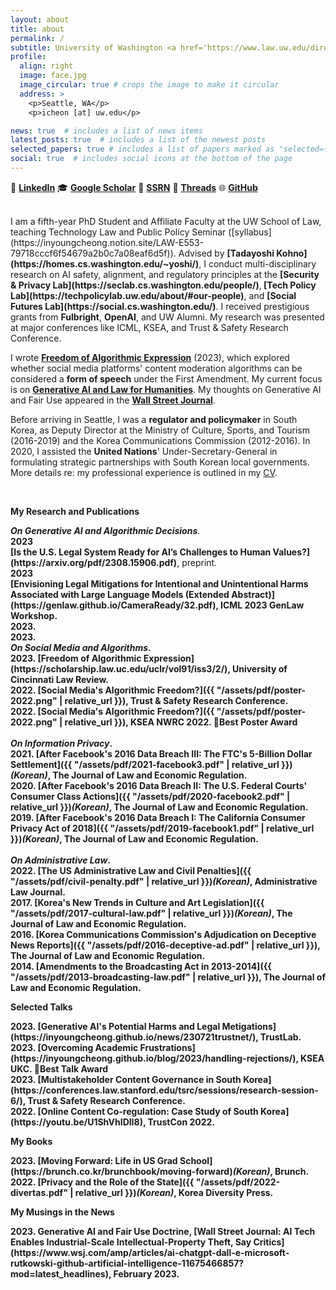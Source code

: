 ```yaml
---
layout: about
title: about
permalink: /
subtitle: University of Washington <a href='https://www.law.uw.edu/directory/affiliate-faculty/cheong-inyoung'>School of Law</a>. <a href='https://seclab.cs.washington.edu/people/'>Security & Privacy Lab</a>. <a href='https://techpolicylab.uw.edu/about/#our-people'>Tech Policy Lab</a>.
profile:
  align: right
  image: face.jpg
  image_circular: true # crops the image to make it circular
  address: >
    <p>Seattle, WA</p>
    <p>icheon [at] uw.edu</p>

news: true  # includes a list of news items
latest_posts: true  # includes a list of the newest posts
selected_papers: true # includes a list of papers marked as "selected={true}"
social: true  # includes social icons at the bottom of the page
---
```


🔗 <a href="https://www.linkedin.com/in/inyoungcheong"><strong>LinkedIn</strong></a>   🎓 <a href="https://scholar.google.com/citations?user=xwZI_jcAAAAJ"><strong>Google Scholar</strong></a>   📖 <a href="https://papers.ssrn.com/sol3/cf_dev/AbsByAuth.cfm?per_id=3864423"><strong>SSRN</strong></a>   🧵 <a href="https://www.threads.net/@inyoungcheong"><strong>Threads</strong></a>   🌐 <a href="https://github.com/inyoungcheong"><strong>GitHub</strong></a>

<br>
I am a fifth-year PhD Student and Affiliate Faculty at the UW School of Law, teaching Technology Law and Public Policy Seminar ([syllabus](https://inyoungcheong.notion.site/LAW-E553-79718cccf6f54679a2b0c7a08eaf6d5f)). Advised by <strong>[Tadayoshi Kohno](https://homes.cs.washington.edu/~yoshi/)</strong>, I conduct multi-disciplinary research on AI safety, alignment, and regulatory principles at the <strong>[Security & Privacy Lab](https://seclab.cs.washington.edu/people/)</strong>,<strong> [Tech Policy Lab](https://techpolicylab.uw.edu/about/#our-people)</strong>, and <strong>[Social Futures Lab](https://social.cs.washington.edu/)</strong>. I received prestigious grants from <strong>Fulbright</strong>, <strong>OpenAI</strong>, and UW Alumni. My research was presented at major conferences like ICML, KSEA, and Trust & Safety Research Conference.  

I wrote <strong>[Freedom of Algorithmic Expression](https://scholarship.law.uc.edu/uclr/vol91/iss3/2/)</strong> (2023), which explored whether social media platforms' content moderation algorithms can be considered a <strong>form of speech</strong> under the First Amendment. My current focus is on <strong>[Generative AI and Law for Humanities](https://genlaw.github.io/CameraReady/32.pdf)</strong>. My thoughts on Generative AI and Fair Use appeared in the <strong>[Wall Street Journal](https://www.wsj.com/amp/articles/ai-chatgpt-dall-e-microsoft-rutkowski-github-artificial-intelligence-11675466857?mod=latest_headlines)</strong>.

Before arriving in Seattle, I was a <strong>regulator and policymaker</strong> in South Korea, as Deputy Director at the Ministry of Culture, Sports, and Tourism (2016-2019) and the Korea Communications Commission (2012-2016). In 2020, I assisted the <strong>United Nations</strong>' Under-Secretary-General in formulating strategic partnerships with South Korean local governments. More details re: my professional experience is outlined in my [CV](https://inyoungcheong.github.io/cv/). 

<br>

<p><strong>My Research and Publications</strong></p> 
<i><strong>On Generative AI and Algorithmic Decisions</strong></i>. <br>
<div class="year">
  <strong>2023</strong>
</div>

<div class="content">
  <strong>[Is the U.S. Legal System Ready for AI’s Challenges to Human Values?](https://arxiv.org/pdf/2308.15906.pdf)</strong>, preprint.
</div>
<div class="year">
  <strong>2023</strong>
</div>

<div class="content">
  <strong><strong>[Envisioning Legal Mitigations for Intentional and Unintentional Harms Associated with Large Language Models (Extended Abstract)](https://genlaw.github.io/CameraReady/32.pdf)</strong>, ICML 2023 GenLaw Workshop.
</div>
2023. <br>
2023. <br>
<i><strong>On Social Media and Algorithms</strong></i>. <br>
2023. <strong>[Freedom of Algorithmic Expression](https://scholarship.law.uc.edu/uclr/vol91/iss3/2/)</strong>, University of Cincinnati Law Review.<br>
2022. <strong>[Social Media's Algorithmic Freedom?]({{ "/assets/pdf/poster-2022.png" | relative_url }})</strong>, Trust & Safety Research Conference.<br>
2022. <strong>[Social Media's Algorithmic Freedom?]({{ "/assets/pdf/poster-2022.png" | relative_url }})</strong>, KSEA NWRC 2022. 🏅<strong>Best Poster Award</strong> <br> 
<br>
<i><strong>On Information Privacy</strong></i>. <br>
2021. <strong>[After Facebook's 2016 Data Breach III: The FTC's 5-Billion Dollar Settlement]({{ "/assets/pdf/2021-facebook3.pdf" | relative_url }})</strong> <i>(Korean)</i>, The Journal of Law and Economic Regulation.<br>
2020. <strong>[After Facebook's 2016 Data Breach II: The U.S. Federal Courts' Consumer Class Actions]({{ "/assets/pdf/2020-facebook2.pdf" | relative_url }})</strong><i>(Korean)</i>, The Journal of Law and Economic Regulation.<br>
2019. <strong>[After Facebook's 2016 Data Breach I: The California Consumer Privacy Act of 2018]({{ "/assets/pdf/2019-facebook1.pdf" | relative_url }})</strong><i>(Korean)</i>, The Journal of Law and Economic Regulation.<br>
<br>
<i><strong>On Administrative Law</strong></i>. <br>
2022. <strong>[The US Administrative Law and Civil Penalties]({{ "/assets/pdf/civil-penalty.pdf" | relative_url }})</strong><i>(Korean)</i>, Administrative Law Journal.<br>
2017. <strong>[Korea's New Trends in Culture and Art Legislation]({{ "/assets/pdf/2017-cultural-law.pdf" | relative_url }})</strong><i>(Korean)</i>, The Journal of Law and Economic Regulation.<br>
2016. <strong>[Korea Communications Commission's Adjudication on Deceptive News Reports]({{ "/assets/pdf/2016-deceptive-ad.pdf" | relative_url }})</strong>, The Journal of Law and Economic Regulation.<br>
2014. <strong>[Amendments to the Broadcasting Act in 2013-2014]({{ "/assets/pdf/2013-broadcasting-law.pdf" | relative_url }})</strong>, The Journal of Law and Economic Regulation.<br>

<p><strong>Selected Talks</strong></p> 
2023. <strong>[Generative AI's Potential Harms and Legal Metigations](https://inyoungcheong.github.io/news/230721trustnet/)</strong>, TrustLab. <br>
2023. <strong>[Overcoming Academic Frustrations](https://inyoungcheong.github.io/blog/2023/handling-rejections/)</strong>, KSEA UKC. 🏅<strong>Best Talk Award</strong>  <br>
2023. <strong>[Multistakeholder Content Governance in South Korea](https://conferences.law.stanford.edu/tsrc/sessions/research-session-6/)</strong>, Trust & Safety Research Conference.  <br>
2022. <strong>[Online Content Co-regulation: Case Study of South Korea](https://youtu.be/U1ShVhIDlI8)</strong>, TrustCon 2022.<br> 


<p><strong>My Books</strong></p>
2023. <strong>[Moving Forward: Life in US Grad School](https://brunch.co.kr/brunchbook/moving-forward)</strong><i>(Korean)</i>, Brunch.<br>
2022. <strong>[Privacy and the Role of the State]({{ "/assets/pdf/2022-divertas.pdf" | relative_url }})</strong><i>(Korean)</i>, Korea Diversity Press.<br>

<p><strong>My Musings in the News</strong></p>
2023. Generative AI and Fair Use Doctrine, <strong>[Wall Street Journal: AI Tech Enables Industrial-Scale Intellectual-Property Theft, Say Critics](https://www.wsj.com/amp/articles/ai-chatgpt-dall-e-microsoft-rutkowski-github-artificial-intelligence-11675466857?mod=latest_headlines)</strong>, February 2023.<br>
